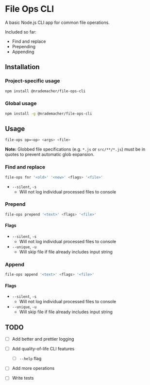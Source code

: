 # File Ops CLI

A basic Node.js CLI app for common file operations.

Included so far:

- Find and replace
- Prepending
- Appending

## Installation

### Project-specific usage

```bash
npm install @nrademacher/file-ops-cli
```
### Global usage

```bash
npm install -g @nrademacher/file-ops-cli
```

## Usage

```bash
file-ops op=<op> <args> <file>
```

**Note:** Globbed file specifications (e.g. `*.js` or `src/**/*.js`) must be in quotes to prevent automatic glob expansion.

### Find and replace

```bash
file-ops fnr '<old>' '<new>' <flags> '<file>'
```
* `--silent`, `-s`
  * Will not log individual processed files to console

### Prepend

```bash
file-ops prepend '<text>' <flags> '<file>'
```

#### Flags

* `--silent`, `-s`
  * Will not log individual processed files to console
* `--unique`, `-u`
  * Will skip file if file already includes input string

### Append

```bash
file-ops append '<text>' <flags> '<file>'
```

#### Flags

* `--silent`, `-s`
  * Will not log individual processed files to console
* `--unique`, `-u`
  * Will skip file if file already includes input string

## TODO

- [ ] Add better and prettier logging
- [ ] Add quality-of-life CLI features
  - [ ] `--help` flag
- [ ] Add more operations
- [ ] Write tests

